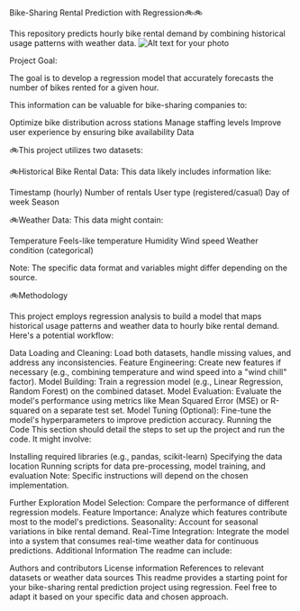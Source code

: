 Bike-Sharing Rental Prediction with Regression🚲🚲

This repository predicts hourly bike rental demand by combining historical usage patterns with weather data.
![Alt text for your photo](https://media.licdn.com/dms/image/C4D12AQFV3R5OGtkEaA/article-cover_image-shrink_600_2000/0/1593765632600?e=2147483647&v=beta&t=Xy0hLSScDLBAzRJTnxcwyWMAsy4MxGL5Hii2XJyHtf0)



Project Goal:

The goal is to develop a regression model that accurately forecasts the number of bikes rented for a given hour.

This information can be valuable for bike-sharing companies to:

Optimize bike distribution across stations
Manage staffing levels
Improve user experience by ensuring bike availability
Data

🚲This project utilizes two datasets:

🚲Historical Bike Rental Data:
This data likely includes information like:

Timestamp (hourly)
Number of rentals
User type (registered/casual)
Day of week
Season


🚲Weather Data:
This data might contain:

Temperature
Feels-like temperature
Humidity
Wind speed
Weather condition (categorical)


Note: The specific data format and variables might differ depending on the source.

🚲Methodology

This project employs regression analysis to build a model that maps historical usage patterns and weather data to hourly bike rental demand. Here's a potential workflow:

Data Loading and Cleaning: Load both datasets, handle missing values, and address any inconsistencies.
Feature Engineering: Create new features if necessary (e.g., combining temperature and wind speed into a "wind chill" factor).
Model Building: Train a regression model (e.g., Linear Regression, Random Forest) on the combined dataset.
Model Evaluation: Evaluate the model's performance using metrics like Mean Squared Error (MSE) or R-squared on a separate test set.
Model Tuning (Optional): Fine-tune the model's hyperparameters to improve prediction accuracy.
Running the Code
This section should detail the steps to set up the project and run the code. It might involve:

Installing required libraries (e.g., pandas, scikit-learn)
Specifying the data location
Running scripts for data pre-processing, model training, and evaluation
Note:  Specific instructions will depend on the chosen implementation.

Further Exploration
Model Selection: Compare the performance of different regression models.
Feature Importance: Analyze which features contribute most to the model's predictions.
Seasonality: Account for seasonal variations in bike rental demand.
Real-Time Integration: Integrate the model into a system that consumes real-time weather data for continuous predictions.
Additional Information
The readme can include:

Authors and contributors
License information
References to relevant datasets or weather data sources
This readme provides a starting point for your bike-sharing rental prediction project using regression. Feel free to adapt it based on your specific data and chosen approach.
